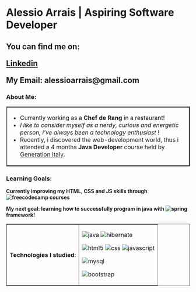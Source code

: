  <h1> Alessio Arrais | Aspiring Software Developer</h1>

 <h2>You can find me on:
 <p> <a target="_blank" href="https://www.linkedin.com/in/alessio-jan-arrais-94828b253?lipi=urn%3Ali%3Apage%3Ad_flagship3_profile_view_base_contact_details%3BIe0LI3zRRHKineKevKs6pw%3D%3D">
Linkedin
 </a></p>
   <p>My Email: alessioarrais@gmail.com</p>
 </h2>


 <h3>About Me:</h3>
     
 <table border="2 ">
   <td>
  <ul>
    <li> Currently working as a <b>Chef de Rang</b> in a restaurant!</li>
    <li><i> I like to consider myself as a nerdy, curious and energetic person, i've always been a technology enthusiast </i>!      
    </li>
     <li>Recently, i discovered the web-development world, thus i attended a 4 months <b>Java Developer</b> course held by <a href="https://italy.generation.org/"> Generation Italy</a>.
   </li>
 </ul>
</td>
 </table>
 <h3>Learning Goals:</h3>
  <p><b>Currently improving my HTML, CSS and JS skills through <img src="https://img.shields.io/badge/Freecodecamp-%23123.svg?&style=for-the-badge&logo=freecodecamp&logoColor=green" alt="freecodecamp" /> courses</b> </p>
<p><b>My next goal: learning how to successfully program in java with <img src="https://img.shields.io/badge/spring-%236DB33F.svg?style=for-the-badge&logo=spring&logoColor=white" alt="spring" /> framework! </b> </p>
 <table border="1 ">
  <th>
 <b>Technologies I studied:</b></th>
   <td>
 <p>
     <img src="https://img.shields.io/badge/java-%23ED8B00.svg?style=for-the-badge&logo=openjdk&logoColor=white" alt="java" />
     <img src="https://img.shields.io/badge/Hibernate-59666C?style=for-the-badge&logo=Hibernate&logoColor=white" alt="hibernate" />
   </p>
   <p>
     <img src="https://img.shields.io/badge/html5-%23E34F26.svg?style=for-the-badge&logo=html5&logoColor=white" alt="html5" />
     <img src="https://img.shields.io/badge/css3-%231572B6.svg?style=for-the-badge&logo=css3&logoColor=white" alt="css" />
     <img src="https://img.shields.io/badge/javascript-%23323330.svg?style=for-the-badge&logo=javascript&logoColor=%23F7DF1E" alt="javascript" />
   </p>
     <p><img src="https://img.shields.io/badge/mysql-4479A1.svg?style=for-the-badge&logo=mysql&logoColor=white" alt="mysql" /></p>
     <p><img src="https://img.shields.io/badge/bootstrap-%238511FA.svg?style=for-the-badge&logo=bootstrap&logoColor=white" alt="bootstrap" /></p>
   </td>
    </table>

 <!---
AleSasso06/AleSasso06 is a ✨ special ✨ repository because its `README.md` (this file) appears on your GitHub profile.
You can click the Preview link to take a look at your changes.
--->
